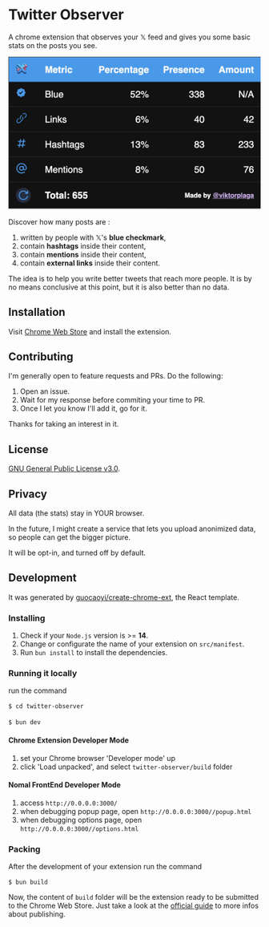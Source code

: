 # Twitter Observer

A chrome extension that observes your 𝕏 feed and gives you some basic stats on
the posts you see.

![Example Metrics](https://github.com/wscourge/twitter-observer/blob/prd/public/example.png?raw=true)

Discover how many posts are :

1. written by people with 𝕏's **blue checkmark**,
2. contain **hashtags** inside their content,
3. contain **mentions** inside their content,
4. contain **external links** inside their content.

The idea is to help you write better tweets that reach more people. It is by no
means conclusive at this point, but it is also better than no data.

## Installation

Visit [Chrome Web Store](https://chromewebstore.google.com/detail/bcdeieojpmihbojahcilemhfafjmdgne) and install the extension.

## Contributing

I'm generally open to feature requests and PRs. Do the following:

1. Open an issue.
1. Wait for my response before commiting your time to PR.
1. Once I let you know I'll add it, go for it.

Thanks for taking an interest in it.

## License

[GNU General Public License v3.0](https://github.com/wscourge/twitter-observer/blob/main/LICENSE).

## Privacy

All data (the stats) stay in YOUR browser.

In the future, I might create a service that lets you upload anonimized data, so
people can get the bigger picture.

It will be opt-in, and turned off by default.

## Development

It was generated by [guocaoyi/create-chrome-ext](https://github.com/guocaoyi/create-chrome-ext), the React template.

### Installing

1. Check if your `Node.js` version is >= **14**.
2. Change or configurate the name of your extension on `src/manifest`.
3. Run `bun install` to install the dependencies.

### Running it locally

run the command

```shell
$ cd twitter-observer

$ bun dev
```

#### Chrome Extension Developer Mode

1. set your Chrome browser 'Developer mode' up
2. click 'Load unpacked', and select `twitter-observer/build` folder

#### Nomal FrontEnd Developer Mode

1. access `http://0.0.0.0:3000/`
2. when debugging popup page, open `http://0.0.0.0:3000//popup.html`
3. when debugging options page, open `http://0.0.0.0:3000//options.html`

### Packing

After the development of your extension run the command

```shell
$ bun build
```

Now, the content of `build` folder will be the extension ready to be submitted to the Chrome Web Store. Just take a look at the [official guide](https://developer.chrome.com/webstore/publish) to more infos about publishing.
